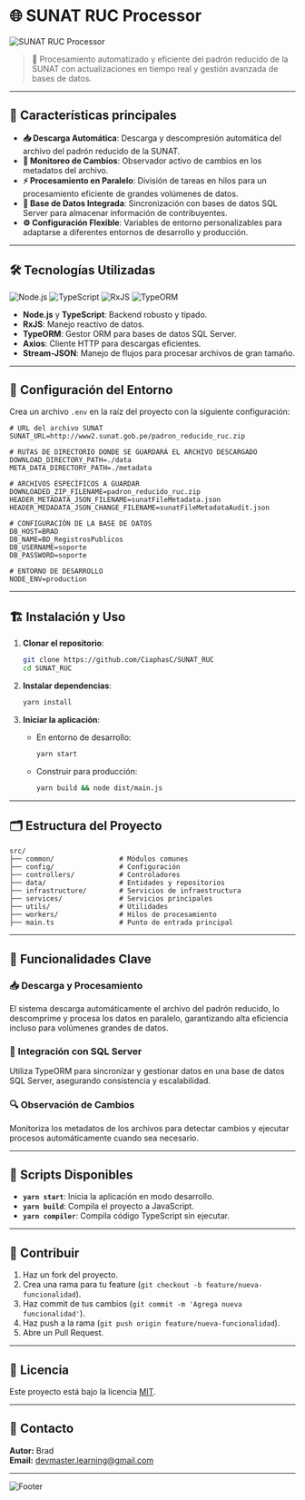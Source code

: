 # 🌐 **SUNAT RUC Processor**

![SUNAT RUC Processor](https://via.placeholder.com/728x90.png?text=SUNAT+RUC+Processor+Logo)

> 💼 Procesamiento automatizado y eficiente del padrón reducido de la SUNAT con actualizaciones en tiempo real y gestión avanzada de bases de datos.

---

## 🚀 **Características principales**

- **📥 Descarga Automática**: Descarga y descompresión automática del archivo del padrón reducido de la SUNAT.
- **🔄 Monitoreo de Cambios**: Observador activo de cambios en los metadatos del archivo.
- **⚡ Procesamiento en Paralelo**: División de tareas en hilos para un procesamiento eficiente de grandes volúmenes de datos.
- **💾 Base de Datos Integrada**: Sincronización con bases de datos SQL Server para almacenar información de contribuyentes.
- **⚙️ Configuración Flexible**: Variables de entorno personalizables para adaptarse a diferentes entornos de desarrollo y producción.

---

## 🛠 **Tecnologías Utilizadas**

![Node.js](https://img.shields.io/badge/Node.js-16.x-green?logo=node.js) ![TypeScript](https://img.shields.io/badge/TypeScript-5.x-blue?logo=typescript) ![RxJS](https://img.shields.io/badge/RxJS-7.x-red?logo=rxjs) ![TypeORM](https://img.shields.io/badge/TypeORM-0.3.x-orange)

- **Node.js** y **TypeScript**: Backend robusto y tipado.
- **RxJS**: Manejo reactivo de datos.
- **TypeORM**: Gestor ORM para bases de datos SQL Server.
- **Axios**: Cliente HTTP para descargas eficientes.
- **Stream-JSON**: Manejo de flujos para procesar archivos de gran tamaño.

---

## 🧩 **Configuración del Entorno**

Crea un archivo `.env` en la raíz del proyecto con la siguiente configuración:

```env
# URL del archivo SUNAT
SUNAT_URL=http://www2.sunat.gob.pe/padron_reducido_ruc.zip

# RUTAS DE DIRECTORIO DONDE SE GUARDARÁ EL ARCHIVO DESCARGADO
DOWNLOAD_DIRECTORY_PATH=./data
META_DATA_DIRECTORY_PATH=./metadata

# ARCHIVOS ESPECÍFICOS A GUARDAR
DOWNLOADED_ZIP_FILENAME=padron_reducido_ruc.zip
HEADER_METADATA_JSON_FILENAME=sunatFileMetadata.json
HEADER_MEDADATA_JSON_CHANGE_FILENAME=sunatFileMetadataAudit.json

# CONFIGURACIÓN DE LA BASE DE DATOS
DB_HOST=BRAD
DB_NAME=BD_RegistrosPublicos
DB_USERNAME=soporte
DB_PASSWORD=soporte

# ENTORNO DE DESARROLLO
NODE_ENV=production
```

---

## 🏗 **Instalación y Uso**

1. **Clonar el repositorio**:

   ```bash
   git clone https://github.com/CiaphasC/SUNAT_RUC
   cd SUNAT_RUC
   ```

2. **Instalar dependencias**:

   ```bash
   yarn install
   ```

3. **Iniciar la aplicación**:

   - En entorno de desarrollo:
     ```bash
     yarn start
     ```

   - Construir para producción:
     ```bash
     yarn build && node dist/main.js
     ```

---

## 🗂 **Estructura del Proyecto**

```plaintext
src/
├── common/                # Módulos comunes
├── config/                # Configuración
├── controllers/           # Controladores
├── data/                  # Entidades y repositorios
├── infrastructure/        # Servicios de infraestructura
├── services/              # Servicios principales
├── utils/                 # Utilidades
├── workers/               # Hilos de procesamiento
├── main.ts                # Punto de entrada principal
```

---

## 🌟 **Funcionalidades Clave**

### 📥 **Descarga y Procesamiento**

El sistema descarga automáticamente el archivo del padrón reducido, lo descomprime y procesa los datos en paralelo, garantizando alta eficiencia incluso para volúmenes grandes de datos.

### 💾 **Integración con SQL Server**

Utiliza TypeORM para sincronizar y gestionar datos en una base de datos SQL Server, asegurando consistencia y escalabilidad.

### 🔍 **Observación de Cambios**

Monitoriza los metadatos de los archivos para detectar cambios y ejecutar procesos automáticamente cuando sea necesario.

---

## 📜 **Scripts Disponibles**

- **`yarn start`**: Inicia la aplicación en modo desarrollo.
- **`yarn build`**: Compila el proyecto a JavaScript.
- **`yarn compiler`**: Compila código TypeScript sin ejecutar.

---

## 🤝 **Contribuir**

1. Haz un fork del proyecto.
2. Crea una rama para tu feature (`git checkout -b feature/nueva-funcionalidad`).
3. Haz commit de tus cambios (`git commit -m 'Agrega nueva funcionalidad'`).
4. Haz push a la rama (`git push origin feature/nueva-funcionalidad`).
5. Abre un Pull Request.

---

## 📄 **Licencia**

Este proyecto está bajo la licencia [MIT](LICENSE).

---

## 📧 **Contacto**

**Autor:** Brad  
**Email:** devmaster.learning@gmail.com

---

![Footer](https://via.placeholder.com/728x90.png?text=Gracias+por+usar+SUNAT+RUC+Processor)

